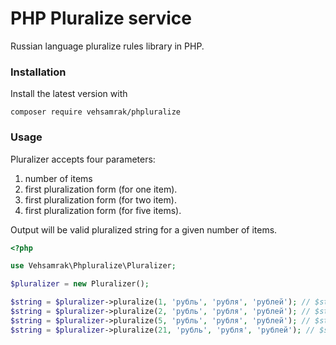 # PHP Pluralize service
Russian language pluralize rules library in PHP.

### Installation
Install the latest version with
```
composer require vehsamrak/phpluralize
```

### Usage
Pluralizer accepts four parameters:
1. number of items
2. first pluralization form (for one item).
3. first pluralization form (for two item).
4. first pluralization form (for five items).

Output will be valid pluralized string for a given number of items.

```php
<?php

use Vehsamrak\Phpluralize\Pluralizer;

$pluralizer = new Pluralizer();

$string = $pluralizer->pluralize(1, 'рубль', 'рубля', 'рублей'); // $string will be 'рубль' 
$string = $pluralizer->pluralize(2, 'рубль', 'рубля', 'рублей'); // $string will be 'рубля'
$string = $pluralizer->pluralize(5, 'рубль', 'рубля', 'рублей'); // $string will be 'рублей'
$string = $pluralizer->pluralize(21, 'рубль', 'рубля', 'рублей'); // $string will be 'рубль'  
  
```
